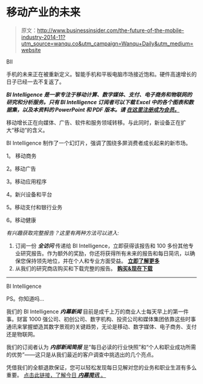 # 移动产业的未来

> 原文：<http://www.businessinsider.com/the-future-of-the-mobile-industry-2014-11?utm_source=wanqu.co&utm_campaign=Wanqu+Daily&utm_medium=website>

[](https://i.insider.com/533c1f0b6da811c94bfa19ad?width=1200format=jpeg&auto=webp)BII

手机的未来正在被重新定义。智能手机和平板电脑市场接近饱和。硬件高速增长的日子已经一去不复返了。

***BI Intelligence 是一家专注于移动计算、数字媒体、支付、电子商务和物联网的研究和分析服务。只有 BI Intelligence 订阅者可以下载 Excel 中的各个图表和数据集，以及本资料的 PowerPoint 和 PDF 版本。请 [在这里注册成为会员。](https://intelligence.businessinsider.com/?IR=T&utm_source=businessinsider&utm_medium=report_teaser&utm_term=report_teaser_subscription_text_link_the-future-of-the-mobile-industry-2014-11&utm_content=report_teaser_subscription_text_link&utm_campaign=report_teaser_subscription_link)***

移动增长正在向媒体、广告、软件和服务领域转移。与此同时，新设备正在扩大“移动”的含义。

BI Intelligence 制作了一个幻灯片，强调了围绕多屏消费者成长起来的新市场。

1。 移动商务

2。移动广告

3。移动应用程序

4。新兴设备和平台

5。移动支付和银行业务

6。移动健康

*有兴趣获取完整报告？这里有两种方法可以进入:*

1.  订阅一份 ***全访问*** 传递给 BI Intelligence，立即获得该报告和 100 多份其他专业研究报告。作为额外的奖励，你还将获得所有未来的报告和每日简讯，以确保您保持领先地位，并在个人和专业方面受益。 **[立即了解更多](https://intelligence.businessinsider.com/?IR=T&utm_source=businessinsider&utm_medium=report_teaser&utm_term=report_teaser_subscription_text_link_the-future-of-the-mobile-industry-2014-11&utm_content=report_teaser_subscription_text_link&utm_campaign=report_teaser_subscription_link)**
2.  从我们的研究商店购买和下载完整的报告。 **[购买&现在下载](https://www.businessinsider.com/intelligence/research-store?IR=T&utm_source=businessinsider&utm_medium=report_teaser&utm_term=report_teaser_store_text_link_the-future-of-the-mobile-industry-2014-11&utm_content=report_store_teaser_text_link&utm_campaign=report_teaser_store_link#!/~/search/keywords=mobile%20slide%20deck&offset=0&sort=relevance)**

* * *

BI Intelligence

PS。你知道吗...

我们的 BI Intelligence ***内幕新闻*** 目前是成千上万的商业人士每天早上的第一件事。财富 1000 强公司、初创公司、数字机构、投资公司和媒体集团依靠这些时事通讯来掌握塑造其数字景观的关键趋势，无论是移动、数字媒体、电子商务、支付还是物联网。

我们的订阅者认为 ***内部新闻简报*** 是“每日必读的行业快照”和“个人和职业成功所需的优势”——这只是从我们最近的客户调查中挑选出的几个亮点。

凭借我们的全额退款保证，您可以轻松发现每日见解对您的业务和职业生涯有多么重要。 [点击此链接，了解今日 ***内幕简讯*** 。](https://bii_www.businessinsider.com/bi-intelligence-research-2-week?IR=T&utm_source=businessinsider&utm_medium=report_teaser&utm_term=report_teaser_newsletter_text_link_the-future-of-the-mobile-industry-2014-11&utm_content=report_teaser_newsletter_text_link&utm_campaign=report_teaser_newsletter_link)